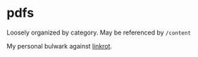 # pdfs

Loosely organized by category. May be referenced by `/content`

My personal bulwark against [linkrot](https://www.pewresearch.org/wp-content/uploads/sites/20/2024/05/pl_2024.05.17_link-rot_report.pdf).